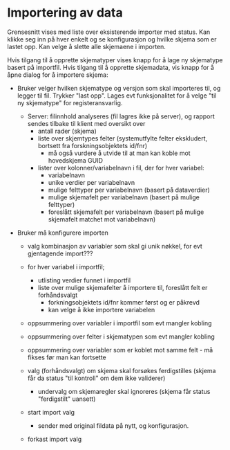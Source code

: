 # Importering av data

Grensesnitt vises med liste over eksisterende importer med status. Kan klikke seg inn på hver enkelt og se konfigurasjon og hvilke skjema som er lastet opp. Kan velge å slette alle skjemaene i importen.

Hvis tilgang til å opprette skjematyper vises knapp for å lage ny skjematype basert på importfil.
Hvis tilgang til å opprette skjemadata, vis knapp for å åpne dialog for å importere skjema:

* Bruker velger hvilken skjematype og versjon som skal importeres til, og legger til fil. Trykker "last opp". Lages evt funksjonalitet for å velge "til ny skjematype" for registeransvarlig.

	* Server: filinnhold analyseres (fil lagres ikke på server), og rapport sendes tilbake til klient med oversikt over
		* antall rader (skjema)
		* liste over skjemtypes felter (systemutfylte felter ekskludert, bortsett fra forskningsobjektets id/fnr)
			* må også vurdere å utvide til at man kan koble mot hovedskjema GUID
		* lister over kolonner/variabelnavn i fil, der for hver variabel:
			* variabelnavn
			* unike verdier per variabelnavn
			* mulige felttyper per variabelnavn (basert på dataverdier)
			* mulige skjemafelt per variabelnavn (basert på mulige felttyper)
			* foreslått skjemafelt per variabelnavn (basert på mulige skjemafelt matchet mot variabelnavn)
			
* Bruker må konfigurere importen
	* valg kombinasjon av variabler som skal gi unik nøkkel, for evt gjentagende import???
	* for hver variabel i importfil;
		* utlisting verdier funnet i importfil
		* liste over mulige skjemafelter å importere til, foreslått felt er forhåndsvalgt
			- forkningsobjektets id/fnr kommer først og er påkrevd
			- kan velge å ikke importere variabelen
	* oppsummering over variabler i importfil som evt mangler kobling
	* oppsummering over felter i skjematypen som evt mangler kobling
	* oppsummering over variabler som er koblet mot samme felt - må fikses før man kan fortsette
	* valg (forhåndsvalgt) om skjema skal forsøkes ferdigstilles (skjema får da status "til kontroll" om dem ikke validerer)
		* undervalg om skjemaregler skal ignoreres (skjema får status "ferdigstilt" uansett)

	* start import valg
		* sender med original fildata på nytt, og konfigurasjon.
	* forkast import valg
